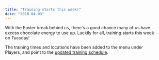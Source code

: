 ```yaml
---
title: "Training starts this week!"
date: "2018-04-03"
---
```


With the Easter break behind us, there's a good chance many of us have excess chocolate energy to use up. Luckily for all, training starts this week on Tuesday!

The training times and locations have been added to the menu under Players, and point to the [updated training schedule](https://turramurraunited.com.au/2018-training-schedule-updates/).

